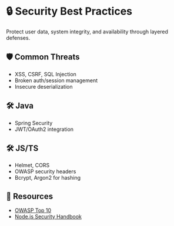 # 🔒 Security Best Practices

Protect user data, system integrity, and availability through layered defenses.

## 🛡 Common Threats

- XSS, CSRF, SQL Injection
- Broken auth/session management
- Insecure deserialization

## 🛠 Java

- Spring Security
- JWT/OAuth2 integration

## 🛠 JS/TS

- Helmet, CORS
- OWASP security headers
- Bcrypt, Argon2 for hashing

## 🔗 Resources

- [OWASP Top 10](https://owasp.org/www-project-top-ten/)
- [Node.js Security Handbook](https://nodejs.org/en/security)

